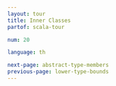 ```yaml
---
layout: tour
title: Inner Classes
partof: scala-tour

num: 20

language: th

next-page: abstract-type-members
previous-page: lower-type-bounds
---
```

